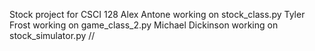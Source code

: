 Stock project for CSCI 128
Alex Antone working on stock_class.py
Tyler Frost working on game_class_2.py
Michael Dickinson working on stock_simulator.py
//
